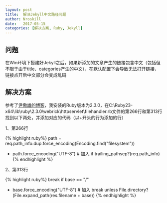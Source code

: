 ```yaml
---
layout: post
title:  解决Jekyll中文路径问题
author: Nroskill
date:   2017-05-15
categories: [解决方案, Ruby, Jekyll]
---
```


## 问题

在Win环境下搭建好Jekyll之后，如果新添加的文章产生的链接包含中文（包括但不限于由于title、categories产生的中文），在默认配置下会导致无法打开链接，链接点开后中文部分会变成乱码  

## 解决方案

参考了[尹傲雄的博客]，我安装的Ruby版本为2.3.0，在C:\Ruby23-x64\lib\ruby\2.3.0\webrick\httpservlet\filehandler.rb文件的第266行和第313行找到以下两处，并添加对应的代码（以+开头的行为添加的行）
  
1、第266行

{% highlight ruby%}
path = req.path_info.dup.force_encoding(Encoding.find("filesystem"))
+ path.force_encoding("UTF-8") # 加入
if trailing_pathsep?(req.path_info)
{% endhighlight %}

2、第313行

{% highlight ruby%}
break if base == "/"
+ base.force_encoding("UTF-8") # 加入
break unless File.directory?(File.expand_path(res.filename + base))
{% endhighlight %}

[尹傲雄的博客]: http://blog.csdn.net/yinaoxiong/article/details/54025482